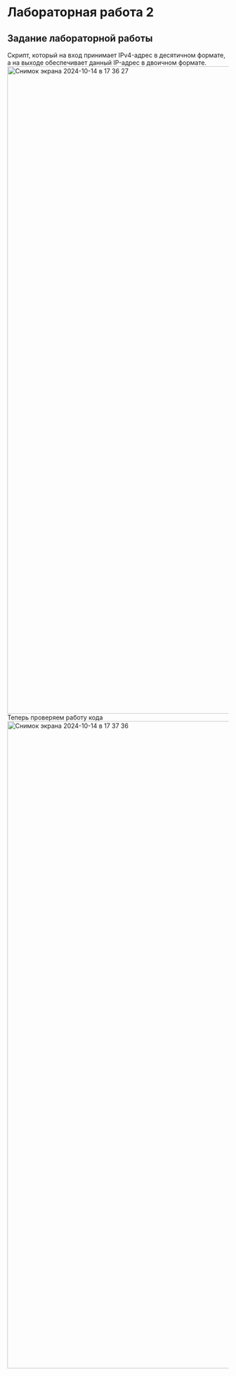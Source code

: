 # Лабораторная работа 2

## Задание лабораторной работы 

Скрипт, который на вход принимает IPv4-адрес в десятичном формате, а на выходе обеспечивает данный IP-адрес в двоичном формате.
<img width="1470" alt="Снимок экрана 2024-10-14 в 17 36 27" src="https://github.com/user-attachments/assets/4cc43961-3761-4630-b15b-8b12d44ae935">
Теперь проверяем работу кода
<img width="1470" alt="Снимок экрана 2024-10-14 в 17 37 36" src="https://github.com/user-attachments/assets/9b66216d-c886-4860-b1df-86bee885c34a">



